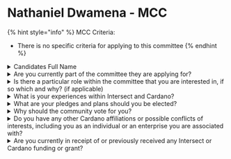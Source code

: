 # Nathaniel Dwamena - MCC

{% hint style="info" %}
MCC Criteria:

* There is no specific criteria for applying to this committee
{% endhint %}

<details>

<summary>Candidates Full Name</summary>

Nathaniel Dwamena

</details>



<details>

<summary>Are you currently part of the committee they are applying for?</summary>

No

</details>



<details>

<summary>Is there a particular role within the committee that you are interested in, if so which and why? (if applicable)</summary>

I have the influence and leading a community with over 200 members and being guided to contribute to Cardano ecosystem. Therefore, this gives me great opportunity to leverage on in supporting membership and bring in more individuals with diverse backgrounds in intersect membership.

</details>



<details>

<summary>What is your experiences within Intersect and Cardano?</summary>

I am an active member with Cardano Project catalyst and part of a team that undertaking activities to create DRep awareness in Ghana. Have been a speaker at Cardano governance event in Ghana and onboard individuals to become individual founding member of intersect. I also have legal background and understanding of liquid democracy through blockchain technology.

</details>



<details>

<summary>What are your pledges and plans should you be elected?</summary>

Educate more individuals on membership and get at least 30% of my community become associate members.&#x20;

Create awareness of Cardano governance to create the need and understanding to participate.

</details>



<details>

<summary>Why should the community vote for you?</summary>

Governance is about people and I have the skill and diversified backgrounds to foster collaboration and support to members and engage in event.

</details>



<details>

<summary>Do you have any other Cardano affiliations or possible conflicts of interests, including you as an individual or an enterprise you are associated with?</summary>

I am community lead for Ubuntu Origin Labs in Ghana and Hub lead for WADA. I am also part of DrepChain team in Ghana.

</details>



<details>

<summary>Are you currently in receipt of or previously received any Intersect or Cardano funding or grant?</summary>

Yes in previous Cardano Project Catalyst funding particularly in fund 8. Currently, I am not receiving any funding from intersect and Cardano.

</details>
